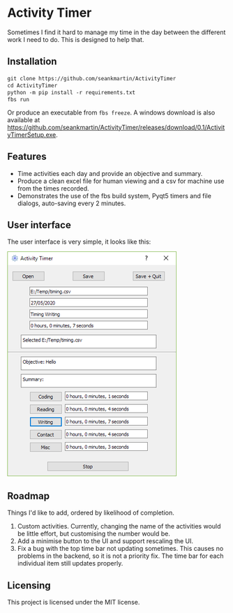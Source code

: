 # Activity Timer

Sometimes I find it hard to manage my time in the day between the different work I need to do. This is designed to help that.

## Installation

```
git clone https://github.com/seankmartin/ActivityTimer
cd ActivityTimer
python -m pip install -r requirements.txt
fbs run
```

Or produce an executable from `fbs freeze`.
A windows download is also available at https://github.com/seankmartin/ActivityTimer/releases/download/0.1/ActivityTimerSetup.exe.

## Features

- Time activities each day and provide an objective and summary.
- Produce a clean excel file for human viewing and a csv for machine use from the times recorded.
- Demonstrates the use of the fbs build system, Pyqt5 timers and file dialogs, auto-saving every 2 minutes.

## User interface

The user interface is very simple, it looks like this:

![Screenshot of sample app on Windows](screenshots/quote-app.png)

## Roadmap

Things I'd like to add, ordered by likelihood of completion.

1. Custom activities. Currently, changing the name of the activities would be little effort, but customising the number would be.
2. Add a minimise button to the UI and support rescaling the UI.
3. Fix a bug with the top time bar not updating sometimes. This causes no problems in the backend, so it is not a priority fix. The time bar for each individual item still updates properly.

## Licensing

This project is licensed under the MIT license.
